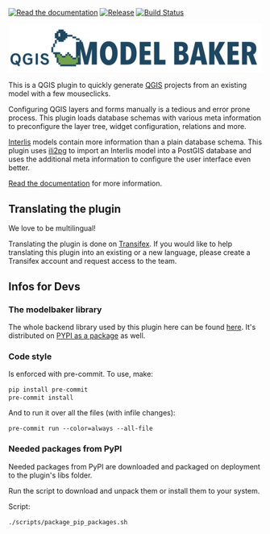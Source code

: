 [![Read the documentation](https://img.shields.io/badge/Read-the%20docs-green.svg)](https://opengisch.github.io/QgisModelBaker/docs/en/)
[![Release](https://img.shields.io/github/release/opengisch/QgisModelBaker.svg)](https://github.com/opengisch/QgisModelBaker/releases)
[![Build Status](https://travis-ci.org/opengisch/QgisModelBaker.svg?branch=master)](https://travis-ci.com/opengisch/QgisModelBaker)

![logo](branding/logo/long_logo/Long-Logo_Green_Modelbaker_RGB_QGIS.png)

This is a QGIS plugin to quickly generate [QGIS](https://www.qgis.org) projects
from an existing model with a few mouseclicks.

Configuring QGIS layers and forms manually is a tedious and error prone process.
This plugin loads database schemas with various meta information to preconfigure the
layer tree, widget configuration, relations and more.

[Interlis](https://en.wikipedia.org/wiki/Interlis) models contain more information than a plain database schema. This
plugin uses [ili2pg](https://github.com/claeis/ili2db#ili2db---importsexports-interlis-transfer-files-to-a-sql-db) to import an Interlis model into a PostGIS database and uses
the additional meta information to configure the user interface even better.

[Read the documentation](https://opengisch.github.io/QgisModelBaker/en/) for more information.

## Translating the plugin

We love to be multilingual!

Translating the plugin is done on
[Transifex](https://www.transifex.com/opengisch/QgisModelBaker/languages/). If
you would like to help translating this plugin into an existing or a new language,
please create a Transifex account and request access to the team.

## Infos for Devs

### The modelbaker library

The whole backend library used by this plugin here can be found [here](https://github.com/opengisch/QgisModelBakerLibrary). It's distributed on [PYPI as a package](https://pypi.org/project/modelbaker/) as well.

### Code style

Is enforced with pre-commit. To use, make:
```
pip install pre-commit
pre-commit install
```
And to run it over all the files (with infile changes):
```
pre-commit run --color=always --all-file
```

### Needed packages from PyPI

Needed packages from PyPI are downloaded and packaged on deployment to the plugin's libs folder.

Run the script to download and unpack them or install them to your system.

Script:
```
./scripts/package_pip_packages.sh
```
